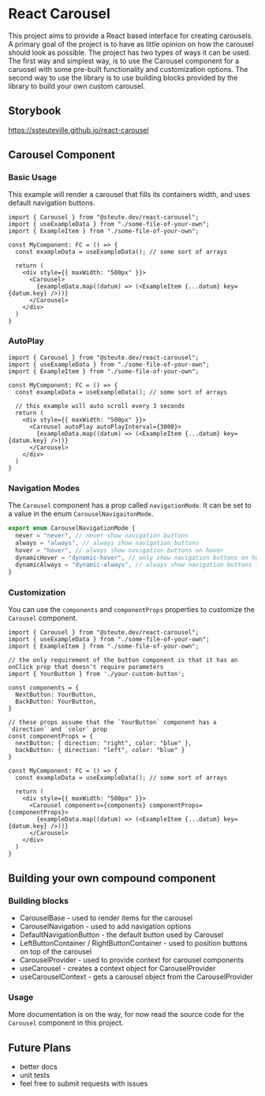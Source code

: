 # React Carousel
This project aims to provide a React based interface for creating carousels. A primary goal of the project is to have
as little opinion on how the carousel should look as possible. The project has two types of ways it can be used. The
first way and simplest way, is to use the Carousel component for a caruosel with some pre-built functionality and
customization options. The second way to use the library is to use building blocks provided by the library to build your
own custom carousel.

## Storybook
https://ssteuteville.github.io/react-carousel

## Carousel Component
### Basic Usage
This example will render a carousel that fills its containers width, and uses default navigation buttons.
```tsx
import { Carousel } from "@steute.dev/react-carousel";
import { useExampleData } from "./some-file-of-your-own";
import { ExampleItem } from "./some-file-of-your-own";

const MyComponent: FC = () => {
  const exampleData = useExampleData(); // some sort of arrays
  
  return (
    <div style={{ maxWidth: "500px" }}>
      <Carousel>
        {exampleData.map((datum) => (<ExampleItem {...datum} key={datum.key} />))}
      </Carousel>
    </div>
  )
}
```

### AutoPlay
```tsx
import { Carousel } from "@steute.dev/react-carousel";
import { useExampleData } from "./some-file-of-your-own";
import { ExampleItem } from "./some-file-of-your-own";

const MyComponent: FC = () => {
  const exampleData = useExampleData(); // some sort of arrays
  
  // this example will auto scroll every 3 seconds
  return (
    <div style={{ maxWidth: "500px" }}>
      <Carousel autoPlay autoPlayInterval={3000}>
        {exampleData.map((datum) => (<ExampleItem {...datum} key={datum.key} />))}
      </Carousel>
    </div>
  )
}
```

### Navigation Modes
The `Carousel` component has a prop called `navigationMode`. It can be set to a value in the enum `CarouselNavigaitonMode`.
```ts
export enum CarouselNavigationMode {
  never = "never", // never show navigation buttons
  always = "always", // always show navigation buttons
  hover = "hover", // always show navigation buttons on hover
  dynamicHover = "dynamic-hover", // only show navigation buttons on hover if the button will reveal more elements (defualt)
  dynamicAlways = "dynamic-always", // always show navigation buttons (without hover) if the button will reveal more elements
}
```

### Customization
You can use the `components` and `componentProps` properties to customize the `Carousel` component.
```tsx
import { Carousel } from "@steute.dev/react-carousel";
import { useExampleData } from "./some-file-of-your-own";
import { ExampleItem } from "./some-file-of-your-own";

// the only requirement of the button component is that it has an onClick prop that doesn't require parameters
import { YourButton } from './your-custom-button';

const components = {
  NextButton: YourButton,
  BackButton: YourButton,
}

// these props assume that the `YourButton` component has a `direction` and `color` prop
const componentProps = {
  nextButton: { direction: "right", color: "blue" },
  backButton: { direction: "left", color: "blue" }
}

const MyComponent: FC = () => {
  const exampleData = useExampleData(); // some sort of arrays
  
  return (
    <div style={{ maxWidth: "500px" }}>
      <Carousel components={components} componentProps={componentProps}>
        {exampleData.map((datum) => (<ExampleItem {...datum} key={datum.key} />))}
      </Carousel>
    </div>
  )
}
```

## Building your own compound component
### Building blocks
- CarouselBase - used to render items for the carousel
- CarouselNavigation - used to add navigation options
- DefaultNavigationButton - the default button used by Carousel
- LeftButtonContainer / RightButtonContainer - used to position buttons on top of the carousel
- CarouselProvider - used to provide context for carousel components
- useCarousel - creates a context object for CarouselProvider
- useCarouselContext - gets a carousel object from the CarouselProvider

### Usage
More documentation is on the way, for now read the source code for the `Carousel` component in this project.

## Future Plans
- better docs
- unit tests
- feel free to submit requests with issues